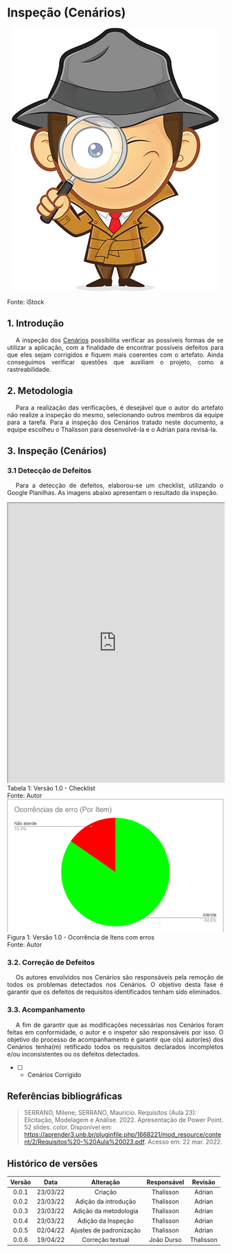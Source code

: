 # Inspeção (Cenários)

<div class="container">
    <div class="row">
        <div class="col">
            <p align="center">
                <img src="https://raw.githubusercontent.com/Requisitos-de-Software/2021.2-MedSUS/main/docs/assets/inspector_image.jpg">
                <figcaption>Fonte: iStock</figcaption>
            </p>
        </div>
    </div>
</div>

## 1. Introdução

<p style="text-indent: 20px; text-align: justify">
A inspeção dos <a href="https://requisitos-de-software.github.io/2021.2-MedSUS/modeling/scenarios/">Cenários</a> possibilita verificar as possíveis formas de se utilizar a aplicação, com a finalidade de encontrar possíveis defeitos para que eles sejam corrigidos e fiquem mais coerentes com o artefato. Ainda conseguimos verificar questões que auxiliam o projeto, como a rastreabilidade.
</p>

## 2. Metodologia

<p style="text-indent: 20px; text-align: justify">
Para a realização das verificações, é desejável que o autor do artefato não realize a inspeção do mesmo, selecionando outros membros da equipe para a tarefa. Para a inspeção dos Cenários tratado neste documento, a equipe escolheu o Thalisson para desenvolvê-la e o Adrian para revisá-la.
</p>

## 3. Inspeção (Cenários)

### 3.1 Detecção de Defeitos

<p style="text-indent: 20px; text-align: justify">
Para a detecção de defeitos, elaborou-se um checklist, utilizando o Google Planilhas. As imagens abaixo apresentam o resultado da inspeção.
</p>

<html> 
    <div class="center-card">
        <iframe src="https://docs.google.com/spreadsheets/d/e/2PACX-1vT9C69lh7scM-uGtMhpOFdcclsbGDG4kewG-w5i1uD4NQ-Ivc98DqaVCvnZiP3WBmSz8OppLKNkcj6l/pubhtml?gid=1412622597&amp;single=true&amp;widget=true&amp;headers=false" width="100%" height="650"></iframe>
        <figcaption>Tabela 1: Versão 1.0 - Checklist</figcaption>
        <figcaption>Fonte: Autor</figcaption>
    </div>
</html>

<div class="container">
    <div class="row">
        <div class="col">
            <img src="https://raw.githubusercontent.com/Requisitos-de-Software/2021.2-MedSUS/main/docs/assets/verification/scenarios/grafico_item.png">
            <figcaption>Figura 1: Versão 1.0 - Ocorrência de Itens com erros </figcaption>
            <figcaption>Fonte: Autor</figcaption>
        </div>
    </div>
</div>

### 3.2. Correção de Defeitos

<p style="text-indent: 20px; text-align: justify">
Os autores envolvidos nos Cenários são responsáveis pela remoção de todos os problemas detectados nos Cenários. O objetivo desta fase é garantir que os defeitos de requisitos identificados tenham sido eliminados.
</p>

### 3.3. Acompanhamento

<p style="text-indent: 20px; text-align: justify">
A fim de garantir que as modificações necessárias nos Cenários foram feitas em conformidade, o autor e o inspetor são responsáveis por isso. O objetivo do processo de acompanhamento é garantir que o(s) autor(es) dos Cenários tenha(m) retificado todos os requisitos declarados incompletos e/ou inconsistentes ou os defeitos detectados.
</p>

- [ ] - Cenários Corrigido

## Referências bibliográficas

> SERRANO, Milene; SERRANO, Maurício. Requisitos (Aula 23): Elicitação, Modelagem e Análise. 2022. Apresentação de Power Point. 52 slides. color. Disponível em: https://aprender3.unb.br/pluginfile.php/1668221/mod_resource/content/2/Requisitos%20-%20Aula%20023.pdf. Acesso em: 22 mar. 2022.

## Histórico de versões

| Versão |   Data   |        Alteração        | Responsável |  Revisão  |
| :----: | :------: | :---------------------: | :---------: | :-------: |
| 0.0.1  | 23/03/22 |         Criação         |  Thalisson  |  Adrian   |
| 0.0.2  | 23/03/22 |  Adição da introdução   |  Thalisson  |  Adrian   |
| 0.0.3  | 23/03/22 |  Adição da metodologia  |  Thalisson  |  Adrian   |
| 0.0.4  | 23/03/22 |   Adição da Inspeção    |  Thalisson  |  Adrian   |
| 0.0.5  | 02/04/22 | Ajustes de padronização |  Thalisson  |  Adrian   |
| 0.0.6  | 19/04/22 |    Correção textual     | João Durso  | Thalisson |
